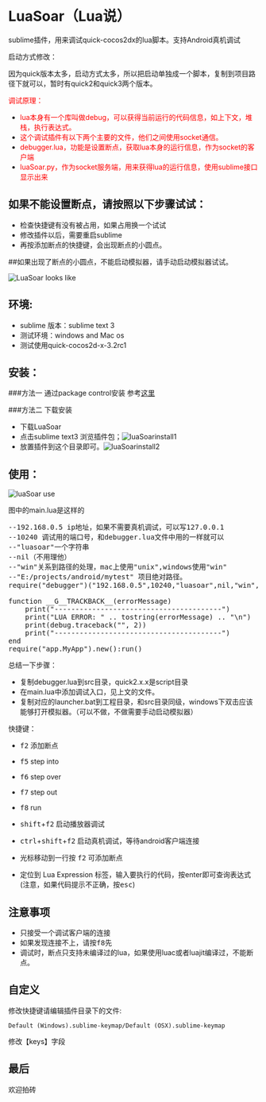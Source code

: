 # LuaSoar（Lua说）

sublime插件，用来调试quick-cocos2dx的lua脚本。支持Android真机调试

启动方式修改：

因为quick版本太多，启动方式太多，所以把启动单独成一个脚本，复制到项目路径下就可以，暂时有quick2和quick3两个版本。


<font color="red">调试原理：</font>

* <font color="red">lua本身有一个库叫做debug，可以获得当前运行的代码信息，如上下文，堆栈，执行表达式。</font>
* <font color="red">这个调试插件有以下两个主要的文件，他们之间使用socket通信。</font>
* <font color="red">debugger.lua，功能是设置断点，获取lua本身的运行信息，作为socket的客户端</font>
* <font color="red">luaSoar.py，作为socket服务端，用来获得lua的运行信息，使用sublime接口显示出来</font>


## 如果不能设置断点，请按照以下步骤试试：
- 检查快捷键有没有被占用，如果占用换一个试试
- 修改插件以后，需要重启sublime
- 再按添加断点的快捷键，会出现断点的小圆点。

##如果出现了断点的小圆点，不能启动模拟器，请手动启动模拟器试试。


![LuaSoar looks like][LuaSoarlooklike]

## 环境:
* sublime 版本：sublime text 3
* 测试环境：windows and Mac os
* 测试使用quick-cocos2d-x-3.2rc1

## 安装：

###方法一 通过package control安装
参考[这里](http://code-tech.diandian.com/post/2012-11-10/40041273125)

###方法二 下载安装
* 下载LuaSoar
* 点击sublime text3 浏览插件包；![luaSoarinstall1][luaSoarinstall1]
* 放置插件到这个目录即可。![luaSoarinstall2][luaSoarinstall2]

## 使用：
![luaSoar use][LuaSoaruse]

图中的main.lua是这样的
<pre>
--192.168.0.5 ip地址，如果不需要真机调试，可以写127.0.0.1
--10240 调试用的端口号，和debugger.lua文件中用的一样就可以
--"luasoar"一个字符串
--nil（不用理他）
--"win"关系到路径的处理，mac上使用"unix",windows使用"win"
--"E:/projects/android/mytest" 项目绝对路径。
require("debugger")("192.168.0.5",10240,"luasoar",nil,"win","E:/projects/android/mytest")

function __G__TRACKBACK__(errorMessage)
    print("----------------------------------------")
    print("LUA ERROR: " .. tostring(errorMessage) .. "\n")
    print(debug.traceback("", 2))
    print("----------------------------------------")
end
require("app.MyApp").new():run()
</pre>

总结一下步骤：

* 复制debugger.lua到src目录，quick2.x.x是script目录
* 在main.lua中添加调试入口，见上文的文件。
* 复制对应的launcher.bat到工程目录，和src目录同级，windows下双击应该能够打开模拟器。（可以不做，不做需要手动启动模拟器）

快捷键：

* <kbd>f2</kbd> 添加断点
* <kbd>f5</kbd> step into
* <kbd>f6</kbd> step over
* <kbd>f7</kbd> step out
* <kbd>f8</kbd> run
* <kbd>shift</kbd>+<kbd>f2</kbd> 启动播放器调试
* <kbd>ctrl</kbd>+<kbd>shift</kbd>+<kbd>f2</kbd> 启动真机调试，等待android客户端连接

* 光标移动到一行按 <kbd>f2</kbd> 可添加断点
* 定位到 Lua Expression 标签，输入要执行的代码，按enter即可查询表达式(注意，如果代码提示不正确，按<kbd>esc</kbd>)



## 注意事项

* 只接受一个调试客户端的连接
* 如果发现连接不上，请按<kbd>f8</kbd>先
* 调试时，断点只支持未编译过的lua，如果使用luac或者luajit编译过，不能断点。

## 自定义

修改快捷键请编辑插件目录下的文件:

	Default (Windows).sublime-keymap/Default (OSX).sublime-keymap

修改【keys】字段

## 最后
欢迎拍砖

[LuaSoarlooklike]:      https://raw.githubusercontent.com/peter4431/LuaSoar/master/screenshots/light.png
[LuaSoaruse]:			https://raw.githubusercontent.com/peter4431/LuaSoar/master/screenshots/use.png
[luaSoarinstall1]:		https://raw.githubusercontent.com/peter4431/LuaSoar/master/screenshots/install1.png
[luaSoarinstall2]:		https://raw.githubusercontent.com/peter4431/LuaSoar/master/screenshots/install2.png